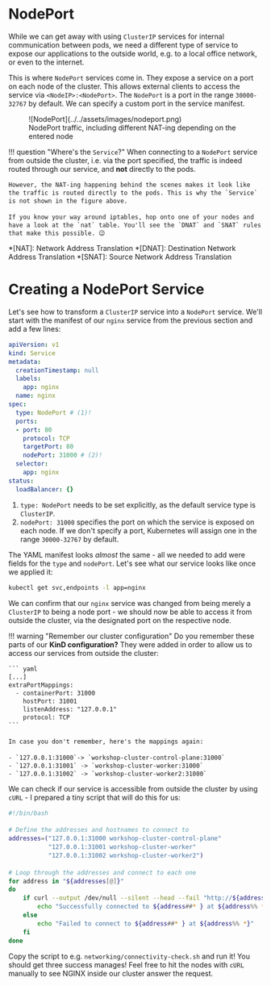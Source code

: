 # NodePort

While we can get away with using `ClusterIP` services for internal communication between pods, we need a different type of service to expose our applications to the outside world, e.g. to a local office network, or even to the internet.

This is where `NodePort` services come in. They expose a service on a port on each node of the cluster. This allows external clients to access the service via `<NodeIP>:<NodePort>`. The `NodePort` is a port in the range `30000-32767` by default. We can specify a custom port in the service manifest.

<figure markdown>
  ![NodePort](../../assets/images/nodeport.png)
  <figcaption>NodePort traffic, including different NAT-ing depending on the entered node</figcaption>
</figure>

!!! question "Where's the `Service`?"
    When connecting to a `NodePort` service from outside the cluster, i.e. via the port specified, the traffic is indeed routed through our service, and **not** directly to the pods.
    
    However, the NAT-ing happening behind the scenes makes it look like the traffic is routed directly to the pods. This is why the `Service` is not shown in the figure above.

    If you know your way around iptables, hop onto one of your nodes and have a look at the `nat` table. You'll see the `DNAT` and `SNAT` rules that make this possible. 😉

*[NAT]: Network Address Translation
*[DNAT]: Destination Network Address Translation
*[SNAT]: Source Network Address Translation

# Creating a NodePort Service

Let's see how to transform a `ClusterIP` service into a `NodePort` service. We'll start with the manifest of our `nginx` service from the previous section and add a few lines:

<div class="annotate" markdown>

``` yaml
apiVersion: v1
kind: Service
metadata:
  creationTimestamp: null
  labels:
    app: nginx
  name: nginx
spec:
  type: NodePort # (1)!
  ports:
  - port: 80
    protocol: TCP
    targetPort: 80
    nodePort: 31000 # (2)!
  selector:
    app: nginx
status:
  loadBalancer: {}
```

</div>

1.  `type: NodePort` needs to be set explicitly, as the default service type is `ClusterIP`.
2.  `nodePort: 31000` specifies the port on which the service is exposed on each node. If we don't specify a port, Kubernetes will assign one in the range `30000-32767` by default.

The YAML manifest looks *almost* the same - all we needed to add were fields for the `type` and `nodePort`. Let's see what our service looks like once we applied it:

``` bash
kubectl get svc,endpoints -l app=nginx
```

We can confirm that our `nginx` service was changed from being merely a `ClusterIP` to being a node port - we should now be able to access it from outside the cluster, via the designated port on the respective node.

!!! warning "Remember our cluster configuration"
    Do you remember these parts of our **KinD configuration?** They were added in order to allow us to access our services from outside the cluster:
    
    ``` yaml
    [...]
    extraPortMappings:
      - containerPort: 31000
        hostPort: 31001
        listenAddress: "127.0.0.1"
        protocol: TCP
    ```

    In case you don't remember, here's the mappings again:

    - `127.0.0.1:31000`-> `workshop-cluster-control-plane:31000`
    - `127.0.0.1:31001` -> `workshop-cluster-worker:31000`
    - `127.0.0.1:31002` -> `workshop-cluster-worker2:31000`

We can check if our service is accessible from outside the cluster by using `cURL` - I prepared a tiny script that will do this for us:

``` bash
#!/bin/bash

# Define the addresses and hostnames to connect to
addresses=("127.0.0.1:31000 workshop-cluster-control-plane"
           "127.0.0.1:31001 workshop-cluster-worker"
           "127.0.0.1:31002 workshop-cluster-worker2")

# Loop through the addresses and connect to each one
for address in "${addresses[@]}"
do
    if curl --output /dev/null --silent --head --fail "http://${address%% *}"; then
        echo "Successfully connected to ${address##* } at ${address%% *}"
    else
        echo "Failed to connect to ${address##* } at ${address%% *}"
    fi
done
```

Copy the script to e.g. `networking/connectivity-check.sh` and run it! You should get three success manages! Feel free to hit the nodes with `cURL` manually to see NGINX inside our cluster answer the request.